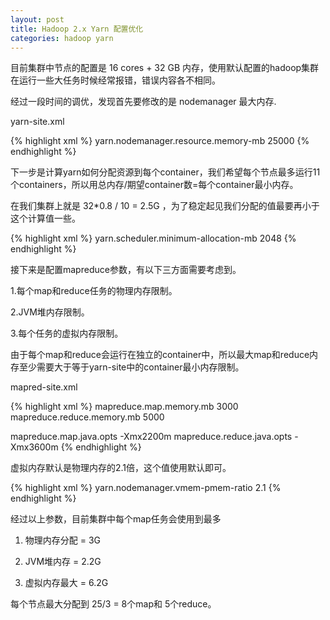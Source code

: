 ```yaml
---
layout: post
title: Hadoop 2.x Yarn 配置优化
categories: hadoop yarn
---
```


目前集群中节点的配置是 16 cores + 32 GB 内存，使用默认配置的hadoop集群在运行一些大任务时候经常报错，错误内容各不相同。

经过一段时间的调优，发现首先要修改的是 nodemanager 最大内存.

yarn-site.xml

{% highlight xml %}
<name>yarn.nodemanager.resource.memory-mb</name>
<value>25000</value>
{% endhighlight %}


下一步是计算yarn如何分配资源到每个container，我们希望每个节点最多运行11个containers，所以用总内存/期望container数=每个container最小内存。

在我们集群上就是 32*0.8 / 10 = 2.5G ，为了稳定起见我们分配的值最要再小于这个计算值一些。

{% highlight xml %}
<name>yarn.scheduler.minimum-allocation-mb</name>
<value>2048</value>
{% endhighlight %}

接下来是配置mapreduce参数，有以下三方面需要考虑到。

1.每个map和reduce任务的物理内存限制。

2.JVM堆内存限制。

3.每个任务的虚拟内存限制。


由于每个map和reduce会运行在独立的container中，所以最大map和reduce内存至少需要大于等于yarn-site中的container最小内存限制。

mapred-site.xml

{% highlight xml %}
<name>mapreduce.map.memory.mb</name>
<value>3000</value>
<name>mapreduce.reduce.memory.mb</name>
<value>5000</value>

<name>mapreduce.map.java.opts</name>
<value>-Xmx2200m</value>
<name>mapreduce.reduce.java.opts</name>
<value>-Xmx3600m</value>
{% endhighlight %}

虚拟内存默认是物理内存的2.1倍，这个值使用默认即可。

{% highlight xml %}
<name>yarn.nodemanager.vmem-pmem-ratio</name>
<value>2.1</value>
{% endhighlight %}

经过以上参数，目前集群中每个map任务会使用到最多

1. 物理内存分配 = 3G

2. JVM堆内存 = 2.2G

3. 虚拟内存最大 = 6.2G

每个节点最大分配到 25/3 = 8个map和 5个reduce。